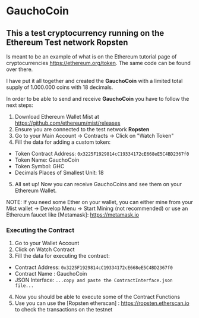 # GauchoCoin
## This a test cryptocurrency running on the Ethereum Test network Ropsten

Is meant to be an example of what is on the Ethereum tutorial page of cryptocurrencies https://ethereum.org/token. The same code can be found over there. 

I have put it all together and created the **GauchoCoin** with a limited total supply of 1.000.000 coins with 18 decimals. 


In order to be able to send and receive **GauchoCoin** you have to follow the next steps:

1. Download Ethereum Wallet Mist at https://github.com/ethereum/mist/releases
2. Ensure you are connected to the test network **Ropsten**
3. Go to your Main Account -> Contracts -> Click on "Watch Token"
4. Fill the data for adding a custom token:
  - Token Contract Address: `0x3225F1929814cC19334172cE668eE5C4BD2367f0`
  - Token Name: GauchoCoin
  - Token Symbol: GHC
  - Decimals Places of Smallest Unit: 18
 5. All set up! Now you can receive GauchoCoins and see them on your Ethereum Wallet.
 
 
 NOTE: If you need some Ether on your wallet, you can either mine from your Mist wallet -> Develop Menu -> Start Mining (not recommended) or use an Ethereum faucet like [Metamask]: https://metamask.io

### Executing the Contract

1. Go to your Wallet Account
2. Click on Watch Contract
3. Fill the data for executing the contract:
  - Contract Address: `0x3225F1929814cC19334172cE668eE5C4BD2367f0`
  - Contract Name : GauchoCoin
  - JSON Interface: `...copy and paste the ContractInterface.json file...`
4. Now you should be able to execute some of the Contract Functions
5. Use you can use the [Ropsten etherscan] : https://ropsten.etherscan.io to check the transactions on the testnet
